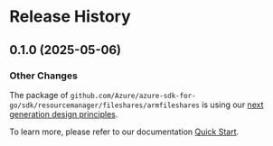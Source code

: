 # Release History

## 0.1.0 (2025-05-06)
### Other Changes

The package of `github.com/Azure/azure-sdk-for-go/sdk/resourcemanager/fileshares/armfileshares` is using our [next generation design principles](https://azure.github.io/azure-sdk/general_introduction.html).

To learn more, please refer to our documentation [Quick Start](https://aka.ms/azsdk/go/mgmt).